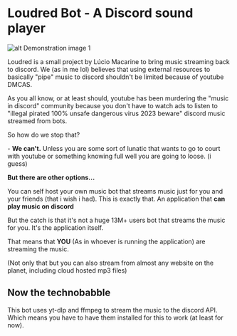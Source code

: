# Loudred Bot - A Discord sound player
![alt Demonstration image 1](https://i.imgur.com/jxdZRyk.png)

Loudred is a small project by Lúcio Macarine to bring music streaming back to discord. We (as in me lol) believes that using external resources to basically "pipe" music to discord shouldn't be limited because of youtube DMCAS.

As you all know, or at least should, youtube has been murdering the "music in discord" community because you don't have to watch ads to listen to "illegal pirated 100% unsafe dangerous virus 2023 beware" discord music streamed from bots.

So how do we stop that?

\- **We can't.** Unless you are some sort of lunatic that wants to go to court with youtube or something knowing full well you are going to loose. (i guess)

**But there are other options...**

You can self host your own music bot that streams music just for you and your friends (that i wish i had). This is exactly that. An application that **can play music on discord**

But the catch is that it's not a huge 13M+ users bot that streams the music for you. It's the application itself.

That means that **YOU** (As in whoever is running the application) are streaming the music. 

(Not only that but you can also stream from almost any website on the planet, including cloud hosted mp3 files)

## Now the technobabble
This bot uses yt-dlp and ffmpeg to stream the music to the discord API. Which means you have to have them installed for this to work (at least for now).